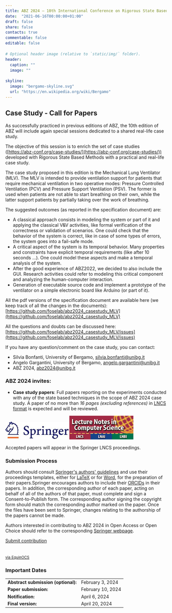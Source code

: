 ```yaml
---
title: ABZ 2024 – 10th International Conference on Rigorous State Based Methods
date:  "2021-06-16T00:00:00+01:00"
draft: false
share: false
contacts: true
commentable: false
editable: false

# Optional header image (relative to `static/img/` folder).
header:
  caption: ""
  image: ""

skyline: 
  image: "bergamo-skyline.svg"
  url: "https://en.wikipedia.org/wiki/Bergamo"
---
```

## Case Study - Call for Papers

As successfully practiced in previous editions of ABZ, the 10th edition of ABZ will include again special sessions dedicated to a shared real-life case study.

The objective of this session is to enrich the set of case studies ([https://abz-conf.org/case-studies/](https://abz-conf.org/case-studies/)) developed with Rigorous State Based Methods with a practical and real-life case study.

The case study proposed in this edition is the Mechanical Lung Ventilator (MLV).  The MLV is intended to provide ventilation support for patients that require mechanical ventilation in two operative modes: Pressure Controlled Ventilation (PCV) and Pressure Support Ventilation (PSV). The former is used when patients are not able to start breathing on their own, while the latter support patients by partially taking over the work of breathing.

The suggested outcomes (as reported in the specification document) are:

* A classical approach consists in modeling the system or part of it and applying the classical V&V activities, like formal verification of the correctness or validation of scenarios. One could check that the behavior of the system is correct, like in case of some types of errors, the system goes into a fail-safe mode.
* A critical aspect of the system is its temporal behavior. Many properties and constraints have explicit temporal requirements (like after 10 seconds ...). One could model these aspects and make a temporal analysis of the system.
* After the good experience of ABZ2022, we decided to also include the GUI. Research activities could refer to modeling this critical component and analyzing the human-computer interaction.
* Generation of executable source code and implement a prototype of the ventilator on a simple electronic board like Arduino (or part of it).

All the pdf versions of the specification document are available here (we keep track of all the changes in the documents): 
[https://github.com/foselab/abz2024_casestudy_MLV](https://github.com/foselab/abz2024_casestudy_MLV)

All the questions and doubts can be discussed here: 
[https://github.com/foselab/abz2024_casestudy_MLV/issues](https://github.com/foselab/abz2024_casestudy_MLV/issues) 

If you have any question/comment on the case study, you can contact:
* Silvia Bonfanti, University of Bergamo, [silvia.bonfanti@unibg.it](mailto:silvia.bonfanti@unibg.it)
* Angelo Gargantini, University of Bergamo, [angelo.gargantini@unibg.it](mailto:angelo.gargantini@unibg.it) 
* ABZ 2024, [abz2024@unibg.it](mailto:abz2024@unibg.it)

### ABZ 2024 invites:

- **Case study papers**: Full papers reporting on the experiments conducted with any of the state based techniques in the scope of ABZ 2024 case study. A paper of no more than *16 pages (excluding references)* in [LNCS format](https://www.springer.com/gp/computer-science/lncs/conference-proceedings-guidelines) is expected and will be reviewed.

<div><img src="/img/Springer_Logo.jpg"><img src="/img/LNCS-Logo.jpg"></div>

Accepted papers will appear in the Springer LNCS proceedings. 

### Submission Process

Authors should consult [Springer's authors' guidelines](https://resource-cms.springernature.com/springer-cms/rest/v1/content/19242230/data/v11) and use their proceedings templates, either for [LaTeX](https://resource-cms.springernature.com/springer-cms/rest/v1/content/19238648/data/v6) or for [Word](https://resource-cms.springernature.com/springer-cms/rest/v1/content/19238706/data/v2), for the preparation of their papers.Springer encourages authors to include their [ORCIDs](https://www.springer.com/gp/authors-editors/orcid) in their papers. In addition, the corresponding author of each paper, acting on behalf of all of the authors of that paper, must complete and sign a Consent-to-Publish form. The corresponding author signing the copyright form should match the corresponding author marked on the paper. Once the files have been sent to Springer, changes relating to the authorship of the papers cannot be made.

Authors interested in contributing to ABZ 2024 in Open Access or Open Choice should refer to the corresponding [Springer webpage](https://www.springer.com/gp/computer-science/lncs/open-access-publishing-in-computer-proceedings).

<p class="text-center"><a href="" class="btn btn-primary btn-lg" role="button" target="_blank">Submit contribution<br><br><br><small>via EquinOCS</small></a></p>

### Important Dates

|          |         |
| -------- | ------- |
| **Abstract submission (optional):**  | February 3, 2024    |
| **Paper submission:**  | February 10, 2024    |
| **Notification:** |  April 6, 2024    |
| **Final version:**    | April 20, 2024    |
